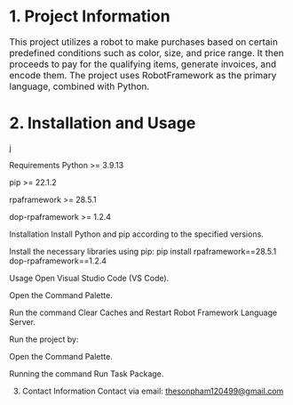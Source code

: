 <h1>1. Project Information</h1>

<span style="font-size: 16px">This project utilizes a robot to make purchases based on certain predefined conditions such as color, size, and price range. It then proceeds to pay for the qualifying items, generate invoices, and encode them. The project uses RobotFramework as the primary language, combined with Python.

<h1>2. Installation and Usage</h1>j</span>

Requirements
Python >= 3.9.13

pip >= 22.1.2

rpaframework >= 28.5.1

dop-rpaframework >= 1.2.4

Installation
Install Python and pip according to the specified versions.

Install the necessary libraries using pip: pip install rpaframework==28.5.1 dop-rpaframework==1.2.4

Usage
Open Visual Studio Code (VS Code).

Open the Command Palette.

Run the command Clear Caches and Restart Robot Framework Language Server.

Run the project by:

Open the Command Palette.

Running the command Run Task Package.

3. Contact Information
Contact via email: thesonpham120499@gmail.com

